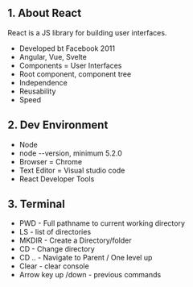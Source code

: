 ## 1. About React

React is a JS library for building user interfaces.

- Developed bt Facebook 2011
- Angular, Vue, Svelte
- Components = User Interfaces
- Root component, component tree
- Independence
- Reusability
- Speed

## 2. Dev Environment

- Node
- node --version, minimum 5.2.0
- Browser = Chrome
- Text Editor = Visual studio code
- React Developer Tools

## 3. Terminal

- PWD - Full pathname to current working directory
- LS - list of directories
- MKDIR - Create a Directory/folder
- CD - Change directory
- CD .. - Navigate to Parent / One level up
- Clear - clear console
- Arrow key up /down - previous commands
